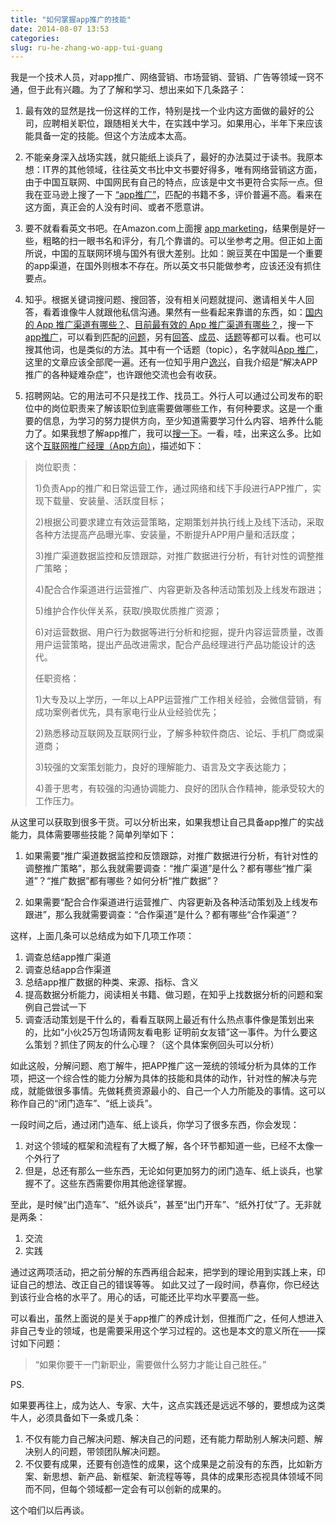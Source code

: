 ```yaml
---
title: "如何掌握app推广的技能"
date: 2014-08-07 13:53
categories:
slug: ru-he-zhang-wo-app-tui-guang
---
```

我是一个技术人员，对app推广、网络营销、市场营销、营销、广告等领域一窍不通，但于此有兴趣。为了了解和学习、想出来如下几条路子：

1. 最有效的显然是找一份这样的工作，特别是找一个业内这方面做的最好的公司，应聘相关职位，跟随相关大牛，在实践中学习。如果用心，半年下来应该能具备一定的技能。但这个方法成本太高。

2. 不能亲身深入战场实践，就只能纸上谈兵了，最好的办法莫过于读书。我原本想：IT界的其他领域，往往英文书比中文书要好得多，唯有网络营销这方面，由于中国互联网、中国网民有自己的特点，应该是中文书更符合实际一点。但我在亚马逊上搜了一下 [“app推广”](http://www.amazon.cn/s/ref=nb_sb_noss_1?__mk_zh_CN=%E4%BA%9A%E9%A9%AC%E9%80%8A%E7%BD%91%E7%AB%99&url=search-alias%3Daps&field-keywords=app%E6%8E%A8%E5%B9%BF&sprefix=apptui%2Caps&rh=i%3Aaps%2Ck%3Aapp%E6%8E%A8%E5%B9%BF)，匹配的书籍不多，评价普遍不高。看来在这方面，真正会的人没有时间、或者不愿意讲。

3. 要不就看看英文书吧。在Amazon.com上面搜 [app marketing](http://www.amazon.com/s/ref=nb_sb_noss_2?url=search-alias%3Daps&field-keywords=app+marketing&sprefix=ios+app+ma%2Caps%2C214&rh=i%3Aaps%2Ck%3Aapp+marketing)，结果倒是好一些，粗略的扫一眼书名和评分，有几个靠谱的。可以坐参考之用。但正如上面所说，中国的互联网环境与国外有很大差别。比如：豌豆荚在中国是一个重要的app渠道，在国外则根本不存在。所以英文书只能做参考，应该还没有抓住要点。

4. 知乎。根据关键词搜问题、搜回答，没有相关问题就提问、邀请相关牛人回答，看着谁像牛人就跟他私信沟通。果然有一些看起来靠谱的东西，如：[国内的 App 推广渠道有哪些？](http://www.zhihu.com/question/19605123)、[目前最有效的 App 推广渠道有哪些？](http://www.zhihu.com/question/19723451)，搜一下 [app推广](http://www.zhihu.com/search?q=app%E6%8E%A8%E5%B9%BF&type=question)，可以看到匹配的[问题](http://www.zhihu.com/search?q=app%E6%8E%A8%E5%B9%BF&type=question)，另有[回答](http://www.zhihu.com/search?q=app%E6%8E%A8%E5%B9%BF&type=answer)、[成员](http://www.zhihu.com/search?q=app%E6%8E%A8%E5%B9%BF&type=people)、[话题](http://www.zhihu.com/search?q=app%E6%8E%A8%E5%B9%BF&type=topic)等都可以看。也可以搜其他词，也是类似的方法。其中有一个话题（topic），名字就叫[App 推广](http://www.zhihu.com/topic/19646850)，这里的文章应该全部爬一遍。还有一位知乎用户[逸兴](http://www.zhihu.com/people/yi-xing-26-40)，自我介绍是“解决APP推广的各种疑难杂症”，也许跟他交流也会有收获。

5. 招聘网站。它的用法可不只是找工作、找员工。外行人可以通过公司发布的职位中的岗位职责来了解该职位到底需要做哪些工作，有何种要求。这是一个重要的信息，为学习的努力提供方向，至少知道需要学习什么内容、培养什么能力了。如果我想了解app推广，我可以[搜一下](http://sou.zhaopin.com/jobs/searchresult.ashx?jl=%E5%8C%97%E4%BA%AC&kw=app%E6%8E%A8%E5%B9%BF&sm=0&p=1)。一看，哇，出来这么多。比如这个[互联网推广经理（App方向）](http://jobs.zhaopin.com/139692566251152.htm?ssidkey=y&ss=201&ff=03)，描述如下：
>岗位职责：
>
>1)负责App的推广和日常运营工作，通过网络和线下手段进行APP推广，实现下载量、安装量、活跃度目标；
>
>2)根据公司要求建立有效运营策略，定期策划并执行线上及线下活动，采取各种方法提高产品曝光率、安装量，不断提升APP用户量和活跃度；
>
>3)推广渠道数据监控和反馈跟踪，对推广数据进行分析，有针对性的调整推广策略；
>
>4)配合合作渠道进行运营推广、内容更新及各种活动策划及上线发布跟进；
>
>5)维护合作伙伴关系，获取/换取优质推广资源；
>
>6)对运营数据、用户行为数据等进行分析和挖掘，提升内容运营质量，改善用户运营策略，提出产品改进需求，配合产品经理进行产品功能设计的迭代。
>
>任职资格：
>
>1)大专及以上学历，一年以上APP运营推广工作相关经验，会微信营销，有成功案例者优先，具有家电行业从业经验优先；
>
>2)熟悉移动互联网及互联网行业，了解多种软件商店、论坛、手机厂商或渠道商；
>
>3)较强的文案策划能力，良好的理解能力、语言及文字表达能力；
>
>4)善于思考，有较强的沟通协调能力、良好的团队合作精神，能承受较大的工作压力。

从这里可以获取到很多干货。可以分析出来，如果我想让自己具备app推广的实战能力，具体需要哪些技能？简单列举如下：

1. 如果需要“推广渠道数据监控和反馈跟踪，对推广数据进行分析，有针对性的调整推广策略”，那么我就需要调查：“推广渠道”是什么？都有哪些“推广渠道”？“推广数据”都有哪些？如何分析“推广数据”？

2. 如果需要“配合合作渠道进行运营推广、内容更新及各种活动策划及上线发布跟进”，那么我就需要调查：“合作渠道”是什么？都有哪些“合作渠道”？

这样，上面几条可以总结成为如下几项工作项：

1. 调查总结app推广渠道
2. 调查总结app合作渠道
3. 总结app推广数据的种类、来源、指标、含义
4. 提高数据分析能力，阅读相关书籍、做习题，在知乎上找数据分析的问题和案例自己尝试一下
5. 调查活动策划是干什么的，看看互联网上最近有什么热点事件像是策划出来的，比如“小伙25万包场请网友看电影 证明前女友错”这一事件。为什么要这么策划？抓住了网友的什么心理？（这个具体案例回头可以分析）

如此这般，分解问题、庖丁解牛，把APP推广这一笼统的领域分析为具体的工作项，把这一个综合性的能力分解为具体的技能和具体的动作，针对性的解决与完成，就能做很多事情。先做耗费资源最小的、自己一个人力所能及的事情。这可以称作自己的“闭门造车”、“纸上谈兵”。

一段时间之后，通过闭门造车、纸上谈兵，你学习了很多东西，你会发现：

1. 对这个领域的框架和流程有了大概了解，各个环节都知道一些，已经不太像一个外行了
2. 但是，总还有那么一些东西，无论如何更加努力的闭门造车、纸上谈兵，也掌握不了。这些东西需要你用其他途径掌握。

至此，是时候“出门造车”、“纸外谈兵”，甚至“出门开车”、“纸外打仗”了。无非就是两条：

1. 交流
2. 实践

通过这两项活动，把之前分解的东西再组合起来，把学到的理论用到实践上来，印证自己的想法、改正自己的错误等等。
如此又过了一段时间，恭喜你，你已经达到该行业合格的水平了。用心的话，可能还比平均水平要高一些。

可以看出，虽然上面说的是关于app推广的养成计划，但推而广之，任何人想进入非自己专业的领域，也是需要采用这个学习过程的。这也是本文的意义所在——探讨如下问题：

>“如果你要干一门新职业，需要做什么努力才能让自己胜任。”


PS.

如果要再往上，成为达人、专家、大牛，这点实践还是远远不够的，要想成为这类牛人，必须具备如下一条或几条：

1. 不仅有能力自己解决问题、解决自己的问题，还有能力帮助别人解决问题、解决别人的问题，带领团队解决问题。
2. 不仅要有成果，还要有创造性的成果，这个成果是之前没有的东西，比如新方案、新思想、新产品、新框架、新流程等等，具体的成果形态视具体领域不同而不同，但每个领域都一定会有可以创新的成果的。

这个咱们以后再谈。
